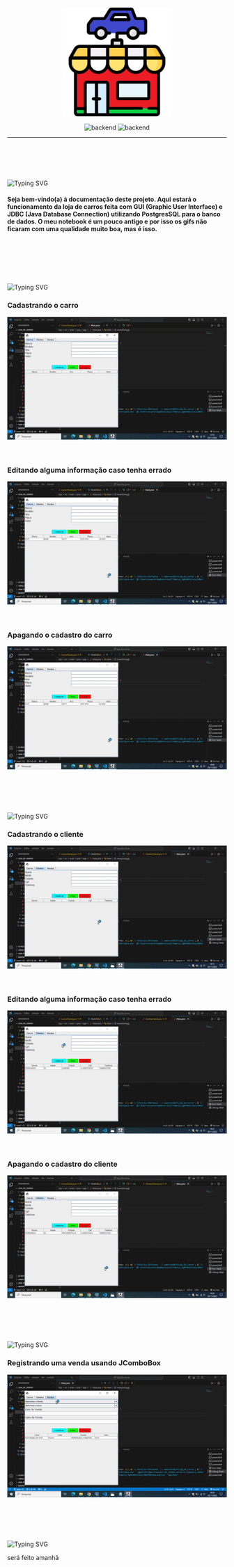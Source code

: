 <br>
<br>
<br>
<p align="center">
   <img src="logo.png" alt="logo" width=250px>
</p>
<p align="center">
    <img src="https://img.shields.io/badge/Atividade Formativa-SENAI-red?style=for-the-badge" alt="backend" />
   <img src="https://img.shields.io/badge/Linguagem Utilizada-JAVA-red?style=for-the-badge" alt="backend" />
 </p>
<hr>
<br>
<br><br><br>

<p align="left">
   <img src="https://readme-typing-svg.demolab.com?font=Fira+Code&weight=440&size=22&pause=1000&color=38F77CFF&center=false&vCenter=false&repeat=false&width=435&lines=Introdução 👋" alt="Typing SVG" /></a>
   <p>
      <h4>Seja bem-vindo(a) à documentação deste projeto. Aqui estará o funcionamento da loja de carros feita com GUI (Graphic User Interface) e JDBC (Java Database Connection) utilizando PostgresSQL para o banco de dados. O meu notebook é um pouco antigo e por isso os gifs não ficaram com uma qualidade muito boa, mas é isso.</h4>
   </p>
</p> <br><br><br><br><br>

<p align="left">
   <img src="https://readme-typing-svg.demolab.com?font=Fira+Code&weight=440&size=22&pause=1000&color=38F77CFF&center=false&vCenter=false&repeat=false&width=435&lines=Cadastro de Carros 🚗" alt="Typing SVG" /></a>
   <p>
      <h3>Cadastrando o carro</h3>
     <img src="gifs/gif1.gif">
      <br><br><br>
      <h3>Editando alguma informação caso tenha errado</h3>
      <img src="gifs/gif2.gif">
      <br><br><br>
      <h3>Apagando o cadastro do carro</h3>
      <img src="gifs/gif3.gif">
      <br><br><br>
   </p>
</p> <br><br>

<p align="left">
   <img src="https://readme-typing-svg.demolab.com?font=Fira+Code&weight=440&size=22&pause=1000&color=38F77CFF&center=false&vCenter=false&repeat=false&width=435&lines=Cadastro de Clientes 🧑" alt="Typing SVG" /></a>
   <p>
      <h3>Cadastrando o cliente</h3>
     <img src="gifs/gif4.gif">
      <br><br><br>
      <h3>Editando alguma informação caso tenha errado</h3>
      <img src="gifs/gif5.gif">
      <br><br><br>
      <h3>Apagando o cadastro do cliente</h3>
      <img src="gifs/gif6.gif">
      <br><br><br>
   </p>
</p> <br><br>

<p align="left">
   <img src="https://readme-typing-svg.demolab.com?font=Fira+Code&weight=440&size=22&pause=1000&color=38F77CFF&center=false&vCenter=false&repeat=false&width=435&lines=Registro de Vendas 💸" alt="Typing SVG" /></a>
   <p>
      <h3>Registrando uma venda usando JComboBox</h3>
     <img src="gifs/gif7.gif">
      <br><br><br>
   </p>
</p> <br><br>

<p align="left">
   <img src="https://readme-typing-svg.demolab.com?font=Fira+Code&weight=440&size=22&pause=1000&color=38F77CFF&center=false&vCenter=false&repeat=false&width=435&lines=Tratamento de Erros - Carros 🚗" alt="Typing SVG" /></a>
   <p>
    será feito amanhã
   </p>
</p> <br><br>



